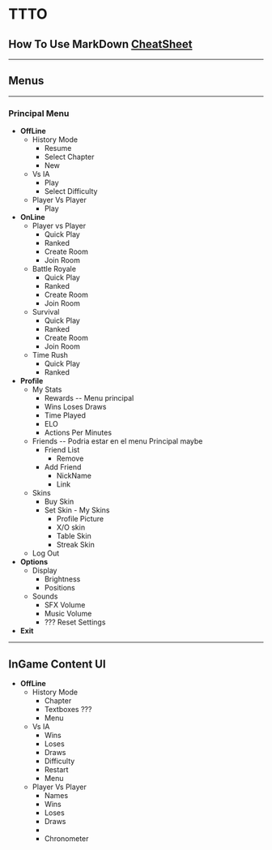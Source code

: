 # TTTO

## How To Use MarkDown [CheatSheet](https://www.markdownguide.org/cheat-sheet/)

---

## **Menus**

---

### **Principal Menu**

* **OffLine**
  * History Mode
    * Resume
    * Select Chapter
    * New
  * Vs IA
    * Play
    * Select Difficulty
  * Player Vs Player
    * Play
* **OnLine**
  * Player vs Player
    * Quick Play
    * Ranked
    * Create Room
    * Join Room
  * Battle Royale
    * Quick Play
    * Ranked
    * Create Room
    * Join Room
  * Survival
    * Quick Play
    * Ranked
    * Create Room
    * Join Room
  * Time Rush
    * Quick Play
    * Ranked
* **Profile**
  * My Stats
    * Rewards -- Menu principal
    * Wins Loses Draws
    * Time Played
    * ELO
    * Actions Per Minutes
  * Friends -- Podria estar en el menu Principal maybe
    * Friend List
      * Remove
    * Add Friend
      * NickName
      * Link
  * Skins
    * Buy Skin
    * Set Skin - My Skins
      * Profile Picture
      * X/O skin
      * Table Skin
      * Streak Skin
  * Log Out
* **Options**
  * Display
    * Brightness
    * Positions
  * Sounds
    * SFX Volume
    * Music Volume
    * ??? Reset Settings
* **Exit**

---

## InGame Content UI

* **OffLine**
  * History Mode
    * Chapter
    * Textboxes ???
    * Menu
  * Vs IA
    * Wins
    * Loses
    * Draws
    * Difficulty
    * Restart
    * Menu
  * Player Vs Player
    * Names
    * Wins
    * Loses
    * Draws
    *
    * Chronometer
